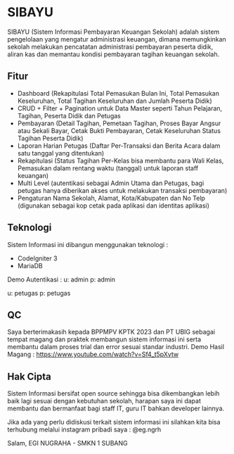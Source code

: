 
# SIBAYU

SIBAYU (Sistem Informasi Pembayaran Keuangan Sekolah) adalah sistem pengelolaan yang mengatur administrasi keuangan, dimana memungkinkan sekolah melakukan pencatatan administrasi pembayaran peserta didik, aliran kas dan memantau kondisi pembayaran tagihan keuangan sekolah.

## Fitur
- Dashboard (Rekapitulasi Total Pemasukan Bulan Ini, Total Pemasukan Keseluruhan, Total Tagihan Keseluruhan dan Jumlah Peserta Didik)
- CRUD + Filter + Pagination untuk Data Master seperti Tahun Pelajaran, Tagihan, Peserta Didik dan Petugas
- Pembayaran (Detail Tagihan, Pemetaan Tagihan, Proses Bayar Angsur atau Sekali Bayar, Cetak Bukti Pembayaran, Cetak Keseluruhan Status Tagihan Peserta Didik) 
- Laporan Harian Petugas (Daftar Per-Transaksi dan Berita Acara dalam satu tanggal yang ditentukan)
- Rekapitulasi (Status Tagihan Per-Kelas bisa membantu para Wali Kelas, Pemasukan dalam rentang waktu (tanggal) untuk laporan staff keuangan)
- Multi Level (autentikasi sebagai Admin Utama dan Petugas, bagi petugas hanya diberikan akses untuk melakukan transaksi pembayaran)
- Pengaturan Nama Sekolah, Alamat, Kota/Kabupaten dan No Telp (digunakan sebagai kop cetak pada aplikasi dan identitas aplikasi)

## Teknologi
Sistem Informasi ini dibangun menggunakan teknologi :
- CodeIgniter 3
- MariaDB

Demo Autentikasi :
u: admin
p: admin

u: petugas
p: petugas

## QC
Saya berterimakasih kepada BPPMPV KPTK 2023 dan PT UBIG sebagai tempat magang dan praktek membangun sistem informasi ini serta membantu dalam proses trial dan error sesuai standar industri. Demo Hasil Magang : https://www.youtube.com/watch?v=Sf4_t5pXvtw

## Hak Cipta
Sistem Informasi bersifat open source sehingga bisa dikembangkan lebih baik lagi sesuai dengan kebutuhan sekolah, harapan saya ini dapat membantu dan bermanfaat bagi staff IT, guru IT bahkan developer lainnya.

Jika ada yang perlu didiskusi terkait sistem informasi ini silahkan kita bisa terhubung melalui instagram pribadi saya : 
@eg.ngrh

Salam,
EGI NUGRAHA - SMKN 1 SUBANG
